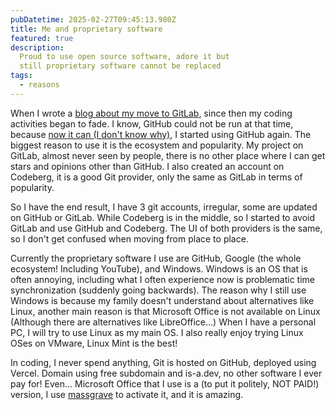 ```yaml
---
pubDatetime: 2025-02-27T09:45:13.980Z
title: Me and proprietary software
featured: true
description:
  Proud to use open source software, adore it but 
  still proprietary software cannot be replaced
tags:
  - reasons
---
```



When I wrote a [blog about my move to GitLab](https://dev.to/w3teal/i-moved-to-gitlab-idl), since then my coding activities began to fade. I know, GitHub could not be run at that time, because [now it can (I don't know why)](https://bsky.app/profile/l.birulangit.web.id/post/3lfrj7cgmic2e), I started using GitHub again. The biggest reason to use it is the ecosystem and popularity. My project on GitLab, almost never seen by people, there is no other place where I can get stars and opinions other than GitHub. I also created an account on Codeberg, it is a good Git provider, only the same as GitLab in terms of popularity.

So I have the end result, I have 3 git accounts, irregular, some are updated on GitHub or GitLab. While Codeberg is in the middle, so I started to avoid GitLab and use GitHub and Codeberg. The UI of both providers is the same, so I don't get confused when moving from place to place.

Currently the proprietary software I use are GitHub, Google (the whole ecosystem! Including YouTube), and Windows. Windows is an OS that is often annoying, including what I often experience now is problematic time synchronization (suddenly going backwards). The reason why I still use Windows is because my family doesn't understand about alternatives like Linux, another main reason is that Microsoft Office is not available on Linux (Although there are alternatives like LibreOffice...) When I have a personal PC, I will try to use Linux as my main OS. I also really enjoy trying Linux OSes on VMware, Linux Mint is the best!

In coding, I never spend anything, Git is hosted on GitHub, deployed using Vercel. Domain using free subdomain and is-a.dev, no other software I ever pay for! Even... Microsoft Office that I use is a (to put it politely, NOT PAID!) version, I use [massgrave](https://massgrave.dev/) to activate it, and it is amazing.
